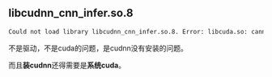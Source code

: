 ## libcudnn_cnn_infer.so.8

```bash
Could not load library libcudnn_cnn_infer.so.8. Error: libcuda.so: cannot open shared object file: No such file or directory
```

不是驱动，不是cuda的问题，是cudnn没有安装的问题。

而且**装cudnn**还得需要是**系统cuda**。
